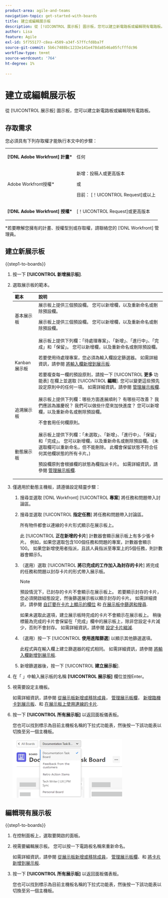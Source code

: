 ```yaml
---
product-area: agile-and-teams
navigation-topic: get-started-with-boards
title: 建立或編輯展示板
description: 從 [!UICONTROL 展示板] 圖示板，您可以建立新電路板或編輯現有電路板。
author: Lisa
feature: Agile
exl-id: 5f755177-c8ea-4509-a34f-57ffcfd8ba7f
source-git-commit: 5b6c7488bc1233e141e478da8546a05fcfffdc96
workflow-type: tm+mt
source-wordcount: '764'
ht-degree: 1%

---
```


# 建立或編輯展示板

<!-- Audited: 12/2023 -->

從 [!UICONTROL 展示板] 圖示板，您可以建立新電路板或編輯現有電路板。

## 存取需求

您必須具有下列存取權才能執行本文中的步驟：

<table style="table-layout:auto"> 
 <col> 
 <col> 
 <tbody> 
  <tr> 
   <td role="rowheader"><strong>[!DNL Adobe Workfront] 計畫*</strong></td> 
   <td> <p>任何</p> </td> 
  </tr> 
    <tr> 
   <td role="rowheader">Adobe Workfront授權*</td> 
   <td> <p>新增：投稿人或更高版本 </p>
 <p>或</p> 
<p>目前： [！UICONTROL Request]或以上 </p> 
</td> 
  </tr> 
  <tr> 
   <td role="rowheader"><strong>[!DNL Adobe Workfront] 授權*</strong></td> 
   <td> <p>[！UICONTROL Request]或更高版本</p> </td> 
  </tr> 
 </tbody> 
</table>

&#42;若要瞭解您擁有的計畫、授權型別或存取權，請聯絡您的 [!DNL Workfront] 管理員。

## 建立新展示板

{{step1-to-boards}}
1. 按一下 **[!UICONTROL 新增展示板]**.

1. 選取展示板的範本。

   | 範本 | 說明 |
   |---------|----------|
   | 基本展示板 | 展示板上提供三個預設欄。 您可以新增欄，以及重新命名或刪除預設欄。 <p>展示板上提供三個預設欄。 您可以新增欄，以及重新命名或刪除預設欄。 |
   | Kanban 展示板 | 展示板上提供下列欄：「待處理專案」、「新增」、「進行中」、「完成」和「保留」。 您可以新增欄，以及重新命名或刪除預設欄。<p>若要使用待處理專案，您必須為輸入欄設定篩選器。 如需詳細資訊，請參閱 [將輸入欄新增到展示板](/help/quicksilver/agile/use-boards-agile-planning-tools/add-intake-column-to-board.md). <p>若要複查每一欄的預設原則，請按一下 [!UICONTROL **更多** 功能表] 在欄上並選取 [!UICONTROL **編輯**]. 您可以變更這些預先設定原則中的任何一項。 如需詳細資訊，請參閱 [管理展示板欄](/help/quicksilver/agile/get-started-with-boards/manage-board-columns.md). |
   | 追溯展示板 | 展示板上提供下列欄：哪些方面進展順利？ 有哪些可改善？ 我們應該為誰慶祝？ 我們可以做些什麼來加快進度？ 您可以新增欄，以及重新命名或刪除預設欄。 <p>不會套用任何欄原則。 |
   | 動態展示板 | 展示板上提供下列欄：「未選取」、「新增」、「進行中」、「保留」和「完成」。 您可以新增欄，以及重新命名或刪除預設欄。 (未選取欄可以重新命名，但不能刪除。 此欄會保留狀態不符合任何其他欄狀態的所有卡片。) <p>預設欄原則會根據欄的狀態為欄指派卡片。 如需詳細資訊，請參閱 [管理展示板欄](/help/quicksilver/agile/get-started-with-boards/manage-board-columns.md). |

1. 僅適用於動態主機板，請遵循設定精靈步驟：

   1. 搜尋並選取 [!DNL Workfront] [!UICONTROL **專案**] 將任務和問題帶入討論區。
   1. 搜尋並選取 [!UICONTROL **指定任務**] 將任務和問題帶入討論區。

      所有物件都會以連線的卡片形式顯示在展示板上。

      此 [!UICONTROL **正在新增的卡片**] 計數器會顯示展示板上有多少張卡片。 例如，如果您選取包含100個任務和問題的專案，計數器會顯示100。 如果您新增使用者指派，且該人員指派至專案上的5個任務，則計數器會顯示5。

   1. （選用）選取 [!UICONTROL **將已完成的工作加入為封存的卡片**] 將完成的任務和問題以封存卡片的形式帶入展示板。

      >[!NOTE]
      >
      >預設情況下，已封存的卡片不會顯示在展示板上。 若要顯示封存的卡片，您必須開啟組態設定，然後篩選展示板以顯示封存的卡片。 如需詳細資訊，請參閱 [自訂要在卡片上顯示的欄位](/help/quicksilver/agile/get-started-with-boards/customize-fields-on-card.md) 和 [在展示板中篩選和搜尋](/help/quicksilver/agile/get-started-with-boards/filter-search-in-board.md).
      >
      >如果未選取此選項，建立展示板時完成的卡片不會顯示在展示板上。 稍後標籤為完成的卡片會保留在「完成」欄中的展示板上，除非您設定卡片減少，否則不會封存。 如需詳細資訊，請參閱 [設定卡片縮減](/help/quicksilver/agile/use-boards-agile-planning-tools/configure-card-falloff.md).

   1. （選用）按一下 [!UICONTROL **使用進階篩選**] 以顯示其他篩選選項。

      此程式與在輸入欄上建立篩選器的程式相同。 如需詳細資訊，請參閱 [將輸入欄新增到展示板](/help/quicksilver/agile/use-boards-agile-planning-tools/add-intake-column-to-board.md).

   1. 新增篩選器後，按一下 [!UICONTROL **建立展示板**].

1. 在「 」中輸入展示板的名稱 **[!UICONTROL 展示板]** 欄位並按Enter。
1. 視需要設定主機板。

   如需詳細資訊，請參閱 [從展示板新增或移除成員](../../agile/get-started-with-boards/add-members-to-board.md)， [管理展示板欄](../../agile/get-started-with-boards/manage-board-columns.md)， [新增臨機卡到展示板](../../agile/get-started-with-boards/add-card-to-board.md)、和 [在展示板上使用連線的卡片](/help/quicksilver/agile/get-started-with-boards/connected-cards.md).

1. 按一下 **[!UICONTROL 所有展示板]** 以返回面板儀表板。

   您也可以找到標示為目前主機板名稱的下拉式功能表，然後按一下該功能表以切換至另一個主機板。

   ![展示板清單](assets/boards-button-list-of-boards-350x188.png)

## 編輯現有展示板

{{step1-to-boards}}
1. 在控制面板上，選取要開啟的面板。
1. 視需要編輯展示板。 您可以按一下電路板名稱來重新命名。

   如需詳細資訊，請參閱 [從展示板新增或移除成員](../../agile/get-started-with-boards/add-members-to-board.md)， [管理展示板欄](../../agile/get-started-with-boards/manage-board-columns.md)、和 [將卡片新增到展示板](../../agile/get-started-with-boards/add-card-to-board.md).

1. 按一下 **[!UICONTROL 所有展示板]** 以返回面板儀表板。

   您也可以找到標示為目前主機板名稱的下拉式功能表，然後按一下該功能表以切換至另一個主機板。
